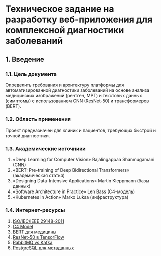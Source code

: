# Техническое задание на разработку веб-приложения для комплексной диагностики заболеваний

## 1. Введение

### 1.1. Цель документа

Определить требования и архитектуру платформы для автоматизированной диагностики заболеваний на основе анализа медицинских изображений (рентген, МРТ) и текстовых данных (симптомы) с использованием CNN (ResNet-50) и трансформеров (BERT).

### 1.2. Область применения

Проект предназначен для клиник и пациентов, требующих быстрой и точной диагностики.

### 1.3. Академические источники

1. «Deep Learning for Computer Vision» Rajalingappaa Shanmugamani (CNN)
2. «BERT: Pre-training of Deep Bidirectional Transformers» (академическая статья)
3. «Designing Data-Intensive Applications» Martin Kleppmann (базы данных)
4. «Software Architecture in Practice» Len Bass (C4-модель)
5. «Kubernetes in Action» Marko Luksa (инфраструктура)

### 1.4. Интернет-ресурсы

1. [ISO/IEC/IEEE 29148-2011](https://www.iso.org/standard/45171.html)
2. [C4 Model](https://c4model.com/)
3. [BERT для медицины](https://arxiv.org/abs/1810.04805)
4. [ResNet-50 в TensorFlow](https://www.tensorflow.org/api_docs/python/tf/keras/applications/resnet50/ResNet50)
5. [RabbitMQ vs Kafka](https://www.rabbitmq.com/)
6. [PostgreSQL для метаданных](https://www.postgresql.org/docs/)

